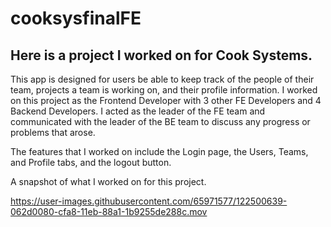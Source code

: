 # cooksysfinalFE


## Here is a project I worked on for Cook Systems. 

This app is designed for users be able to keep track of the people of their team, projects a team is working on, and their profile information.
I worked on this project as the Frontend Developer with 3 other FE Developers and 4 Backend Developers. I acted as the leader of the FE team and communicated with the leader of the BE team to discuss any progress or problems that arose.

The features that I worked on include the Login page, the Users, Teams, and Profile tabs, and the logout button. 


A snapshot of what I worked on for this project.


https://user-images.githubusercontent.com/65971577/122500639-062d0080-cfa8-11eb-88a1-1b9255de288c.mov

